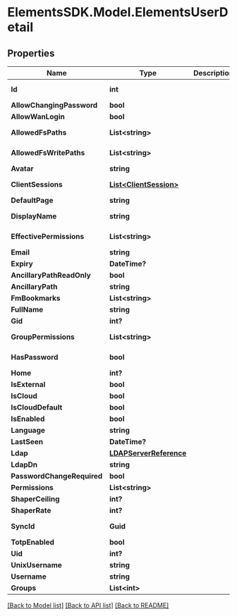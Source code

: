 # ElementsSDK.Model.ElementsUserDetail

## Properties

Name | Type | Description | Notes
------------ | ------------- | ------------- | -------------
**Id** | **int** |  | [optional] [readonly] 
**AllowChangingPassword** | **bool** |  | [optional] 
**AllowWanLogin** | **bool** |  | [optional] 
**AllowedFsPaths** | **List&lt;string&gt;** |  | [optional] [readonly] 
**AllowedFsWritePaths** | **List&lt;string&gt;** |  | [optional] [readonly] 
**Avatar** | **string** |  | [optional] 
**ClientSessions** | [**List&lt;ClientSession&gt;**](ClientSession.md) |  | [optional] [readonly] 
**DefaultPage** | **string** |  | [optional] 
**DisplayName** | **string** |  | [optional] [readonly] 
**EffectivePermissions** | **List&lt;string&gt;** |  | [optional] [readonly] 
**Email** | **string** |  | [optional] 
**Expiry** | **DateTime?** |  | [optional] 
**AncillaryPathReadOnly** | **bool** |  | [optional] 
**AncillaryPath** | **string** |  | [optional] 
**FmBookmarks** | **List&lt;string&gt;** |  | [optional] 
**FullName** | **string** |  | [optional] 
**Gid** | **int?** |  | [optional] 
**GroupPermissions** | **List&lt;string&gt;** |  | [optional] [readonly] 
**HasPassword** | **bool** |  | [optional] [readonly] 
**Home** | **int?** |  | [optional] 
**IsExternal** | **bool** |  | [optional] 
**IsCloud** | **bool** |  | [optional] 
**IsCloudDefault** | **bool** |  | [optional] 
**IsEnabled** | **bool** |  | [optional] 
**Language** | **string** |  | [optional] 
**LastSeen** | **DateTime?** |  | [optional] 
**Ldap** | [**LDAPServerReference**](LDAPServerReference.md) |  | [optional] 
**LdapDn** | **string** |  | [optional] 
**PasswordChangeRequired** | **bool** |  | [optional] 
**Permissions** | **List&lt;string&gt;** |  | 
**ShaperCeiling** | **int?** |  | [optional] 
**ShaperRate** | **int?** |  | [optional] 
**SyncId** | **Guid** |  | [optional] [readonly] 
**TotpEnabled** | **bool** |  | [optional] 
**Uid** | **int?** |  | [optional] 
**UnixUsername** | **string** |  | [optional] 
**Username** | **string** |  | 
**Groups** | **List&lt;int&gt;** |  | 

[[Back to Model list]](../README.md#documentation-for-models) [[Back to API list]](../README.md#documentation-for-api-endpoints) [[Back to README]](../README.md)

